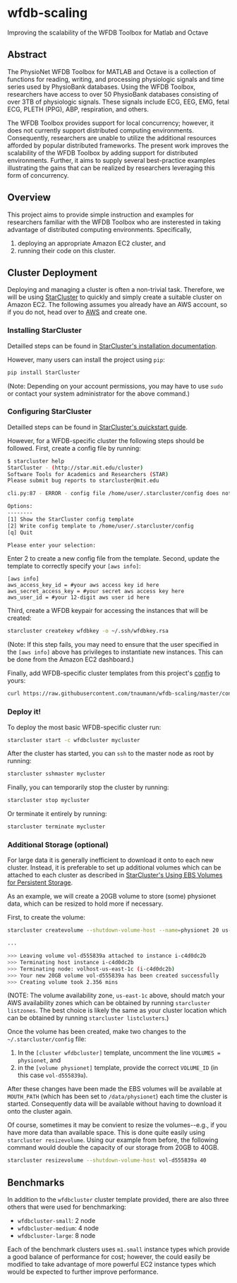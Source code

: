 wfdb-scaling
============

Improving the scalability of the WFDB Toolbox for Matlab and Octave


Abstract
--------
The PhysioNet WFDB Toolbox for MATLAB and Octave is a collection of functions for reading, writing, and processing physiologic signals and time series used by PhysioBank databases. Using the WFDB Toolbox, researchers have access to over 50 PhysioBank databases consisting of over 3TB of physiologic signals. These signals include ECG, EEG, EMG, fetal ECG, PLETH (PPG), ABP, respiration, and others. 

The WFDB Toolbox provides support for local concurrency; however, it does not currently support distributed computing environments. Consequently, researchers are unable to utilize the additional resources afforded by popular distributed frameworks. The present work improves the scalability of the WFDB Toolbox by adding support for distributed environments. Further, it aims to supply several best-practice examples illustrating the gains that can be realized by researchers leveraging this form of concurrency.


Overview
--------
This project aims to provide simple instruction and examples for researchers familiar with the WFDB Toolbox who are insterested in taking advantage of distributed computing environments. Specifically,

1. deploying an appropriate Amazon EC2 cluster, and
2. running their code on this cluster.


Cluster Deployment
------------------
Deploying and managing a cluster is often a non-trivial task. Therefore, we will be using [StarCluster](http://star.mit.edu/cluster) to quickly and simply create a suitable cluster on Amazon EC2. The following assumes you already have an AWS account, so if you do not, head over to [AWS](http://aws.amazon.com/) and create one.


### Installing StarCluster
Detailled steps can be found in [StarCluster's installation documentation](http://star.mit.edu/cluster/docs/latest/installation.html). 

However, many users can install the project using `pip`:

```sh
pip install StarCluster
```

(Note: Depending on your account permissions, you may have to use `sudo` or contact your system administrator for the above command.)

### Configuring StarCluster
Detailled steps can be found in [StarCluster's quickstart guide](http://star.mit.edu/cluster/docs/latest/quickstart.html). 

However, for a WFDB-specific cluster the following steps should be followed. First, create a config file by running:
```sh
$ starcluster help
StarCluster - (http://star.mit.edu/cluster)
Software Tools for Academics and Researchers (STAR)
Please submit bug reports to starcluster@mit.edu

cli.py:87 - ERROR - config file /home/user/.starcluster/config does not exist

Options:
--------
[1] Show the StarCluster config template
[2] Write config template to /home/user/.starcluster/config
[q] Quit

Please enter your selection:
```
Enter 2 to create a new config file from the template. Second, update the template to correctly specify your `[aws info]`:

```
[aws info]
aws_access_key_id = #your aws access key id here
aws_secret_access_key = #your secret aws access key here
aws_user_id = #your 12-digit aws user id here
```

Third, create a WFDB keypair for accessing the instances that will be created:

```sh
starcluster createkey wfdbkey -o ~/.ssh/wfdbkey.rsa
```

(Note: If this step fails, you may need to ensure that the user specified in the `[aws info]` above has privileges to instantiate new instances. This can be done from the Amazon EC2 dashboard.)

Finally, add WFDB-specific cluster templates from this project's [config](config) to yours:

```sh
curl https://raw.githubusercontent.com/tnaumann/wfdb-scaling/master/config >> ~/.starcluster/config
```

### Deploy it!
To deploy the most basic WFDB-specific cluster run:

```sh
starcluster start -c wfdbcluster mycluster
```

After the cluster has started, you can `ssh` to the master node as root by running:

```sh
starcluster sshmaster mycluster
```

Finally, you can temporarily stop the cluster by running:

```sh
starcluster stop mycluster
```

Or terminate it entirely by running:

```sh
starcluster terminate mycluster
```

### Additional Storage (optional)
For large data it is generally inefficient to download it onto to each new cluster. Instead, it is preferable to set up additional volumes which can be attached to each cluster as described in [StarCluster's Using EBS Volumes for Persistent Storage](http://star.mit.edu/cluster/docs/latest/manual/volumes.html).

As an example, we will create a 20GB volume to store (some) physionet data, which can be resized to hold more if necessary. 

First, to create the volume:
```sh
starcluster createvolume --shutdown-volume-host --name=physionet 20 us-east-1c

...

>>> Leaving volume vol-d555839a attached to instance i-c4d0dc2b
>>> Terminating host instance i-c4d0dc2b
>>> Terminating node: volhost-us-east-1c (i-c4d0dc2b)
>>> Your new 20GB volume vol-d555839a has been created successfully
>>> Creating volume took 2.356 mins
```

(NOTE: The volume availability zone, `us-east-1c` above, should match your AWS availability zones which can be obtained by running `starcluster listzones`. The best choice is likely the same as your cluster location which can be obtained by running `starcluster listclusters`.)

Once the volume has been created, make two changes to the `~/.starcluster/config` file:

1. In the `[cluster wfdbcluster]` template, uncomment the line `VOLUMES = physionet`, and
2. in the `[volume physionet]` template, provide the correct `VOLUME_ID` (in this case `vol-d555839a`).

After these changes have been made the EBS volumes will be available at `MOUTH_PATH` (which has been set to `/data/physionet`) each time the cluster is started. Consequently data will be available without having to download it onto the cluster again.

Of course, sometimes it may be convient to resize the volumes--e.g., if you have more data than available space. This is done quite easily using `starcluster resizevolume`. Using our example from before, the following command would double the capacity of our storage from 20GB to 40GB.
```sh
starcluster resizevolume --shutdown-volume-host vol-d555839a 40
```


Benchmarks
----------
In addition to the `wfdbcluster` cluster template provided, there are also three others that were used for benchmarking:
  * `wfdbcluster-small`: 2 node
  * `wfdbcluster-medium`: 4 node
  * `wfdbcluster-large`: 8 node

Each of the benchmark clusters uses `m1.small` instance types which provide a good balance of performance for cost; however, the could easily be modified to take advantage of more powerful EC2 instance types which would be expected to further improve performance.


